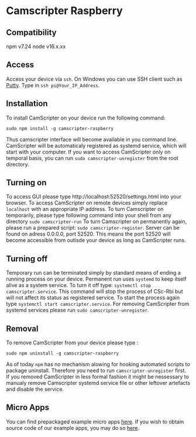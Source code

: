 # Camscripter Raspberry

## Compatibility
npm v7.24
node v16.x.xx

## Access

Access your device via `ssh`. On Windows you can use SSH client such as [Putty](https://www.putty.org/).
Type in `ssh pi@Your_IP_Address`.

## Installation

To install CamScripter on your device run the following command:
```
sudo npm install -g camscripter-raspberry
```
Thus camscripter interface will become available in you command line.
CamScripter will be automaticaly registered as systemd service, which will start with your computer.
If you want to access CamScripter only on temporal basis, you can run `sudo camscripter-unregister` from the root directory.

## Turning on
To access GUI please type http://localhost:52520/settings.html into your browser.
To access CamScripter on remote devices simply replace `localhost` with an appropriate IP address.
To turn Camscripter on temporarily, please type following command into your shell from any directory `sudo camscripter-run`
To turn Camscripter on permanently again, please run a prepared script: `sudo camscripter-register`.
Server can be found on adress 0.0.0.0, port 52520. This means the port 52520 will become accessible from outisde your device as long as CamScripter runs.


## Turning off
Temporary run can be terminated simply by standard means of ending a running process on your device.
Permanent run uses `systemd` to keep itself alive as a system service. To turn it off type: `systemctl stop camscripter.service`. This command will stop the process of CSc-Rbi but will not affect its status as registered service.
To start the process again type `systemctl start camscripter.service`.
For removing CamScripter from systemd services please run `sudo camscripter-unregister`.


## Removal
To remove CamScripter from your device please type :
```
sudo npm uninstall -g camscripter-raspberry
```
As of today `npm` has no mechanism alowing for hooking automated scripts to package uninstall. Therefore you need to run ```camscripter-unregister``` first.
If you removed CamScripter in less formal fashion it might be nessessary to manualy remove Camscripter systemd service file or other leftover artefacts and disable the service.

## Micro Apps
You can find prepackaged example micro apps [here](https://github.com/CamStreamer/CamScripterApp_packages_to_use/tree/master/RaspberryPackages).
If you wish to obtain source code of our example apps, you may do so [here](https://github.com/CamStreamer/CamScripterApp_examples/tree/master/Raspberry).

